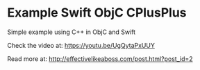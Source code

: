 # Example Swift ObjC CPlusPlus
Simple example using C++ in ObjC and Swift

Check the video at:
https://youtu.be/UgQytaPxUUY

Read more at:
http://effectivelikeaboss.com/post.html?post_id=2
